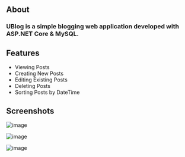 ## About
### UBlog is a simple blogging web application developed with ASP.NET Core & MySQL.

## Features
* Viewing Posts
* Creating New Posts
* Editing Existing Posts
* Deleting Posts
* Sorting Posts by DateTime

## Screenshots
![image](https://github.com/user-attachments/assets/6ffd9bb7-f1d2-4a34-905d-294083e71880)

![image](https://github.com/user-attachments/assets/7e5f0943-d5c6-4c0a-b37d-40bed44835fd)

![image](https://github.com/user-attachments/assets/6790a3ec-a122-42d4-8bdd-740b3577a0f3)
